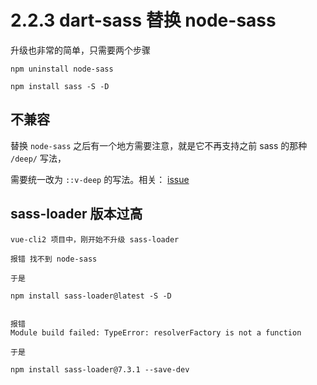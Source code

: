 # 2.2.3 dart-sass 替换 node-sass


升级也非常的简单，只需要两个步骤

```
npm uninstall node-sass

npm install sass -S -D
```




## 不兼容

替换 `node-sass` 之后有一个地方需要注意，就是它不再支持之前 sass 的那种 `/deep/` 写法，

需要统一改为 `::v-deep` 的写法。相关： [issue](https://github.com/vuejs/vue-cli/issues/3399)



## sass-loader 版本过高

```
vue-cli2 项目中，刚开始不升级 sass-loader

报错 找不到 node-sass

于是

npm install sass-loader@latest -S -D


报错
Module build failed: TypeError: resolverFactory is not a function

于是

npm install sass-loader@7.3.1 --save-dev


```
